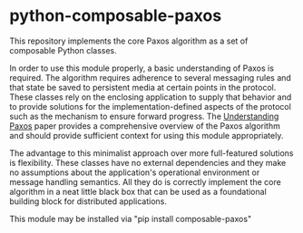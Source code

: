 # python-composable-paxos

This repository implements the core Paxos algorithm as a set of composable
Python classes. 

In order to use this module properly, a basic understanding of Paxos is
required. The algorithm requires adherence to several messaging rules and that
state be saved to persistent media at certain points in the protocol. These
classes rely on the enclosing application to supply that behavior and to provide
solutions for the implementation-defined aspects of the protocol such as the
mechanism to ensure forward progress. The [Understanding
Paxos](https://understandingpaxos.wordpress.com/) paper provides a comprehensive
overview of the Paxos algorithm and should provide sufficient context for using
this module appropriately.

The advantage to this minimalist approach over more full-featured solutions is
flexibility. These classes have no external dependencies and they make no
assumptions about the application's operational environment or message handling
semantics. All they do is correctly implement the core algorithm in a neat
little black box that can be used as a foundational building block for
distributed applications.

This module may be installed via "pip install composable-paxos"

